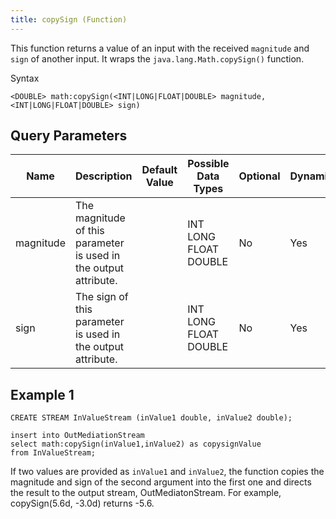 ```yaml
---
title: copySign (Function)
---
```


This function returns a value of an input with the received `magnitude` and `sign` of another input. It wraps the `java.lang.Math.copySign()` function.

Syntax

    <DOUBLE> math:copySign(<INT|LONG|FLOAT|DOUBLE> magnitude, <INT|LONG|FLOAT|DOUBLE> sign)

## Query Parameters

| Name      | Description                                                      | Default Value | Possible Data Types   | Optional | Dynamic |
|-----------|------------------------------------------------------------------|---------------|-----------------------|----------|---------|
| magnitude | The magnitude of this parameter is used in the output attribute. |               | INT LONG FLOAT DOUBLE | No       | Yes     |
| sign      | The sign of this parameter is used in the output attribute.      |               | INT LONG FLOAT DOUBLE | No       | Yes     |

## Example 1

    CREATE STREAM InValueStream (inValue1 double, inValue2 double);

    insert into OutMediationStream
    select math:copySign(inValue1,inValue2) as copysignValue
    from InValueStream;

If two values are provided as `inValue1` and `inValue2`, the function copies the magnitude and sign of the second argument into the first one and directs the result to the output stream, OutMediatonStream. For example, copySign(5.6d, -3.0d) returns -5.6.
